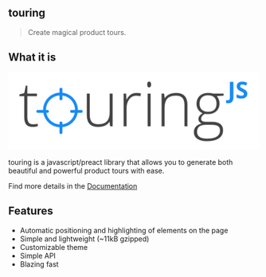 ## touring

> Create magical product tours.

## What it is

![logo](docs/assets/touring.svg "TouringJS")

touring is a javascript/preact library that allows you to generate both beautiful and powerful product tours with ease.

Find more details in the [Documentation](https://magloft.github.io/touring)

## Features

- Automatic positioning and highlighting of elements on the page
- Simple and lightweight (~11kB gzipped)
- Customizable theme
- Simple API
- Blazing fast
